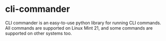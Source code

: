 # cli-commander

CLI commander is an easy-to-use python library for running CLI commands.
All commands are supported on Linux Mint 21, and some commands are supported on other
systems too.
